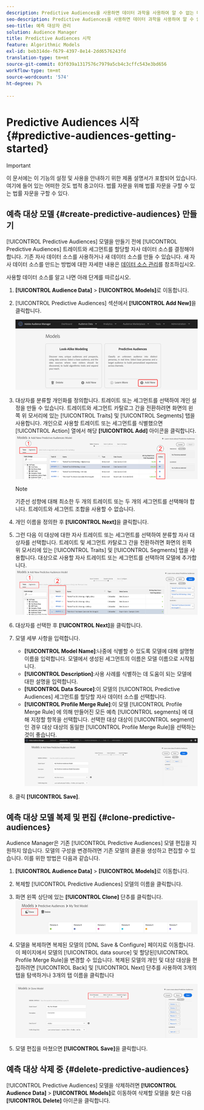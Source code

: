 ```yaml
---
description: Predictive Audiences을 사용하면 데이터 과학을 사용하여 알 수 없는 대상을 실시간으로 개별 성향으로 분류할 수 있습니다.
seo-description: Predictive Audiences을 사용하면 데이터 과학을 사용하여 알 수 없는 대상을 실시간으로 개별 성향으로 분류할 수 있습니다.
seo-title: 예측 대상자 관리
solution: Audience Manager
title: Predictive Audiences 시작
feature: Algorithmic Models
exl-id: beb314de-f679-4397-8e14-2dd6576243fd
translation-type: tm+mt
source-git-commit: 03f039a1317576c7979a5cb4c3cffc543e3bd656
workflow-type: tm+mt
source-wordcount: '574'
ht-degree: 7%

---
```


# Predictive Audiences 시작 {#predictive-audiences-getting-started}

>[!IMPORTANT]
>이 문서에는 이 기능의 설정 및 사용을 안내하기 위한 제품 설명서가 포함되어 있습니다. 여기에 들어 있는 어떠한 것도 법적 충고이다. 법률 자문을 위해 법률 자문을 구할 수 있는 법률 자문을 구할 수 있다.

## 예측 대상 모델 {#create-predictive-audiences} 만들기

[!UICONTROL Predictive Audiences] 모델을 만들기 전에 [!UICONTROL Predictive Audiences] 트레이트와 세그먼트를 할당할 자사 데이터 소스를 결정해야 합니다. 기존 자사 데이터 소스를 사용하거나 새 데이터 소스를 만들 수 있습니다. 새 자사 데이터 소스를 만드는 방법에 대한 자세한 내용은 [데이터 소스 관리](https://docs.adobe.com/content/help/en/audience-manager/user-guide/features/data-sources/manage-datasources.html)를 참조하십시오.

사용할 데이터 소스를 알고 나면 아래 단계를 따르십시오.

1. **[!UICONTROL Audience Data]** > **[!UICONTROL Models]**&#x200B;로 이동합니다.
1. [!UICONTROL Predictive Audiences] 섹션에서 **[!UICONTROL Add New]**&#x200B;을 클릭합니다.

   ![smart-persona-add](assets/predictive-audiences-add.png)

1. 대상자를 분류할 개인화를 정의합니다. 트레이트 또는 세그먼트를 선택하여 개인 설정을 만들 수 있습니다. 트레이트와 세그먼트 카탈로그 간을 전환하려면 화면의 왼쪽 위 모서리에 있는 [!UICONTROL Traits] 및 [!UICONTROL Segments] 탭을 사용합니다. 개인으로 사용할 트레이트 또는 세그먼트를 식별했으면 [!UICONTROL Action] 열에서 해당 **[!UICONTROL Add]** 아이콘을 클릭합니다.
   ![smart-persona-select-personas](assets/predictive-audiences-persona.png)
   >[!NOTE]
   >기준선 성향에 대해 최소한 두 개의 트레이트 또는 두 개의 세그먼트를 선택해야 합니다. 트레이트와 세그먼트 조합을 사용할 수 없습니다.
1. 개인 이름을 정의한 후 **[!UICONTROL Next]**&#x200B;을 클릭합니다.
1. 그런 다음 이 대상에 대한 자사 트레이트 또는 세그먼트를 선택하여 분류할 자사 대상자를 선택합니다. 트레이트 및 세그먼트 카탈로그 간을 전환하려면 화면의 왼쪽 위 모서리에 있는 [!UICONTROL Traits] 및 [!UICONTROL Segments] 탭을 사용합니다. 대상으로 사용할 자사 트레이트 또는 세그먼트를 선택하여 모델에 추가합니다.
   ![smart-persona-select-audience](assets/predictive-audiences-audience.png)
1. 대상자를 선택한 후 **[!UICONTROL Next]**&#x200B;을 클릭합니다.
1. 모델 세부 사항을 입력합니다.
   * **[!UICONTROL Model Name]**:나중에 식별할 수 있도록 모델에 대해 설명형 이름을 입력합니다. 모델에서 생성된 세그먼트의 이름은 모델 이름으로 시작됩니다.
   * **[!UICONTROL Description]**:사용 사례를 식별하는 데 도움이 되는 모델에 대한 설명을 입력합니다.
   * **[!UICONTROL Data Source]**:이 모델의  [!UICONTROL Predictive Audiences] 세그먼트를 할당할 자사 데이터 소스를 선택합니다.
   * **[!UICONTROL Profile Merge Rule]**:이 모델 [!UICONTROL Profile Merge Rule] 에 의해 만들어진 모든 예측 [!UICONTROL segments] 에 대해 지정할 항목을 선택합니다. 선택한 대상 대상이 [!UICONTROL segment]인 경우 대상 대상의 동일한 [!UICONTROL Profile Merge Rule]을 선택하는 것이 좋습니다.
      ![predictive-audiences-save](assets/predictive-audiences-save.png)
1. 클릭 **[!UICONTROL Save]**.

## 예측 대상 모델 복제 및 편집 {#clone-predictive-audiences}

Audience Manager은 기존 [!UICONTROL Predictive Audiences] 모델 편집을 지원하지 않습니다. 모델의 구성을 변경하려면 기존 모델의 클론을 생성하고 편집할 수 있습니다. 이를 위한 방법은 다음과 같습니다.

1. **[!UICONTROL Audience Data]** > **[!UICONTROL Models]**&#x200B;로 이동합니다.
2. 복제할 [!UICONTROL Predictive Audiences] 모델의 이름을 클릭합니다.
3. 화면 왼쪽 상단에 있는 **[!UICONTROL Clone]** 단추를 클릭합니다.
   ![predictive-audiences-clone](assets/predictive-audiences-clone.png)
4. 모델을 복제하면 복제된 모델의 [!DNL Save & Configure] 페이지로 이동합니다. 이 페이지에서 모델의 [!UICONTROL data source] 및 할당된[!UICONTROL Profile Merge Rule]을 변경할 수 있습니다. 복제된 모델의 개인 및 대상 대상을 편집하려면 [!UICONTROL Back] 및 [!UICONTROL Next] 단추를 사용하여 3개의 탭을 탐색하거나 3개의 탭 이름을 클릭합니다

   ![predictive-audiences-clone-navigate](assets/predictive-audiences-clone-navigate.png)

5. 모델 편집을 마쳤으면 **[!UICONTROL Save]**&#x200B;을 클릭합니다.

## 예측 대상 삭제 중 {#delete-predictive-audiences}

[!UICONTROL Predictive Audiences] 모델을 삭제하려면 **[!UICONTROL Audience Data]** > **[!UICONTROL Models]**&#x200B;로 이동하여 삭제할 모델을 찾은 다음 **[!UICONTROL Delete]** 아이콘을 클릭합니다.
